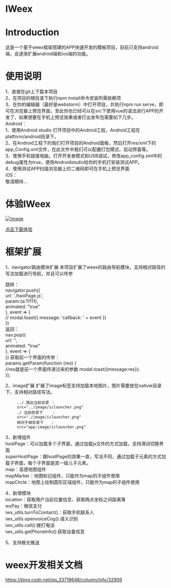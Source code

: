 IWeex
===================================
# Introduction

这是一个基于weex框架搭建的APP快速开发的模板项目，目前只支持android端，会逐渐扩展android端和ios端的功能。

# 使用说明  

1、直接在git上下载本项目  
2、在项目的根目录下执行npm install命令安装所需依赖项  
3、在你的编辑器（最好是webstorm）中打开项目，并执行npm run serve，即可在浏览器上预览界面，至此你也已经可以在src下使用vue的语法进行APP的开发了，如果想要在手机上预览效果或者打出发布包需要如下几步。  
Android：  
1、使用Android studio 打开项目中的Android工程，Android工程在platform/android目录下。  
2、在Android工程下的我们打开项目的Android面板，然后打开res/xml下的app_Config.xml文件，在此文件中我们可以配置打包模式、启动界面等。  
3、使用手机链接电脑，打开开发者模式和USB调试，修改app_config.xml中的debug属性为true，使用Androidstudio给你的手机打安装测试APP。  
4、使用测试APP扫描浏览器上的二维码即可在手机上预览界面  
iOS：  
敬请期待...  
# 体验IWeex  

[![image](https://github.com/liuxinyea/IWeex/blob/master/doc/image/downLoad.png)](https://www.pgyer.com/RTEV)    

 [点击下载体验](https://www.pgyer.com/RTEV)


# 框架扩展

1、navigator路由模块扩展
本项目扩展了weex的路由导航模块，支持相对路径的写法加载进行导航，并且可以传参  

跳转：   
navigator.push({  
                url: './twoPage.js',  
                param:{a:11111},  
                animated: "true"  
            }, event => {  
                // modal.toast({ message: 'callback: ' + event })  
            })  
返回：    
nav.pop({  
                  url: '',  
                  animated: "true"  
              }, event => {  
              }) 
获取前一个界面的传参：    
 params.getParam(function (res) {  
                //res就是前一个界面传递过来的参数
                modal.toast({message:res});  
            });  

2、image扩展
扩展了image标签支持加载本地图片，图片需要放在nativie目录下，支持相对路径写法。  

         ../ 跳出当前目录 ：  
         src="../image/iclauncher.png"  
         ./ 当前目录下    ：  
         src="./image/iclauncher.png"  
         相对于根目录下   ：  
         src="app:image/iclauncher.png"  
         
3、新增组件  
hostPage：可以加载多个子界面，通过加载js文件的方式加载，支持滑动切换界面   
superHostPage：跟hostPage的效果一直，写法不同，通过加载子元素的方式加载子界面，每个子界面是其一级儿子元素。  
map：高德地图组件  
mapMarker：地图标记组件，只能作为map的子组件使用  
mapCircle：地图上绘制圆形区域组件，只能作为map的子组件使用   

4、新增模块  
location：获取用户当前位置信息、获取两点坐标之间距离等  
wxPay：微信支付  
iwx_utils.turnToContact()：获取手机联系人  
iwx_utils.openvoiceCog():语义识别  
iwx_utils.call():拨打电话  
iwx_utils.getPhoneInfo():获取设备信息  

5、支持极光推送
   
# weex开发相关文档
https://blog.csdn.net/qq_33718648/column/info/32906
  


